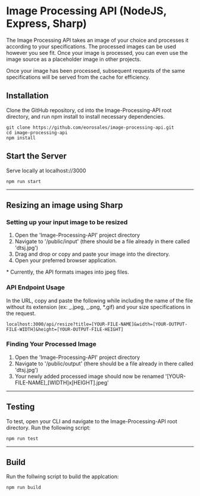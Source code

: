 # Image Processing API (NodeJS, Express, Sharp)

The Image Processing API takes an image of your choice and processes it according to your specifications. The processed images can be used however you see fit. Once your image is processed, you can even use the image source as a placeholder image in other projects.

Once your image has been processed, subsequent requests of the same specifications will be served from the cache for efficiency.

## Installation

Clone the GitHub repository, cd into the Image-Processing-API root directory, and run npm install to install necessary dependencies.

```
git clone https://github.com/eorosales/image-processing-api.git
cd image-processing-api
npm install
```

## Start the Server

Serve locally at localhost://3000

```
npm run start
```

---

## Resizing an image using Sharp

### Setting up your input image to be resized

1. Open the 'Image-Processing-API' project directory
2. Navigate to '/public/input' (there should be a file already in there called 'dtsj.jpg')
3. Drag and drop or copy and paste your image into the directory.
4. Open your preferred browser application.

\* Currently, the API formats images into jpeg files.

### API Endpoint Usage

In the URL, copy and paste the following while including the name of the file without its extension (ex: _.jpeg, _.png, \*.gif) and your size specifications in the request.

```
localhost:3000/api/resize?title=[YOUR-FILE-NAME]&width=[YOUR-OUTPUT-FILE-WIDTH]&height=[YOUR-OUTPUT-FILE-HEIGHT]
```

### Finding Your Processed Image

1. Open the 'Image-Processing-API' project directory
2. Navigate to '/public/output' (there should be a file already in there called 'dtsj.jpg')
3. Your newly added processed image should now be renamed '[YOUR-FILE-NAME]\_[WIDTH]x[HEIGHT].jpeg'

---

## Testing

To test, open your CLI and navigate to the Image-Processing-API root directory. Run the following script:

```
npm run test
```

---

## Build

Run the follwing script to build the applcation:

```
npm run build
```
